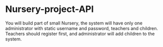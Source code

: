 # Nursery-project-API
You will build part of small Nursery, the system will have only one administrator with static username and password, teachers and children. Teachers should register first, and administrator will add children to the system.
